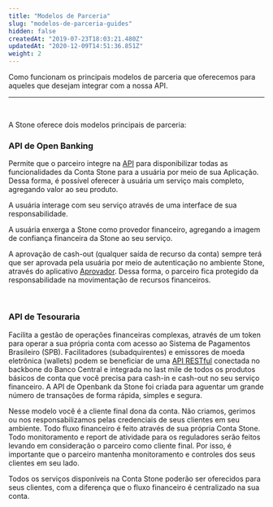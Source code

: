 ```yaml
---
title: "Modelos de Parceria"
slug: "modelos-de-parceria-guides"
hidden: false
createdAt: "2019-07-23T18:03:21.480Z"
updatedAt: "2020-12-09T14:51:36.851Z"
weight: 2
---
```


Como funcionam os principais modelos de parceria que oferecemos para aqueles que desejam integrar com a nossa API.

---

<br>

A Stone oferece dois modelos principais de parceria:


###  API de Open Banking

Permite que o parceiro integre na [API](https://docs.openbank.stone.com.br/v1.0/reference) para disponibilizar todas as funcionalidades da Conta Stone para a usuária por meio de sua Aplicação. Dessa forma, é possível oferecer à usuária um serviço mais completo, agregando valor ao seu produto.

A usuária interage com seu serviço através de uma interface de sua responsabilidade. 

A usuária enxerga a Stone como provedor financeiro, agregando a imagem de confiança financeira da Stone ao seu serviço.

A aprovação de cash-out (qualquer saída de recurso da conta) sempre terá que ser aprovada pela usuária por meio de autenticação no ambiente Stone, através do aplicativo [Aprovador](https://docs.openbank.stone.com.br/docs/aprovacao-guides). Dessa forma, o parceiro fica protegido da responsabilidade na movimentação de recursos financeiros.

<br>

### API de Tesouraria 

Facilita a gestão de operações financeiras complexas, através de um token para operar a sua própria conta com acesso ao Sistema de Pagamentos Brasileiro (SPB). Facilitadores (subadquirentes) e emissores de moeda eletrônica (wallets) podem se beneficiar de uma [API RESTful](https://en.wikipedia.org/wiki/Representational_state_transfer) conectada no backbone do Banco Central e integrada no last mile de todos os produtos básicos de conta que você precisa para cash-in e cash-out no seu serviço financeiro. A API de Openbank da Stone foi criada para aguentar um grande número de transações de forma rápida, simples e segura. 

Nesse modelo você é a cliente final dona da conta. Não criamos, gerimos ou nos responsabilizamos pelas credenciais de seus clientes em seu ambiente. Todo fluxo financeiro é feito através de sua própria Conta Stone. Todo monitoramento e report de atividade para os reguladores serão feitos levando em consideração o parceiro como cliente final. Por isso, é importante que o parceiro mantenha monitoramento e controles dos seus clientes em seu lado.

Todos os serviços disponíveis na Conta Stone poderão ser oferecidos para seus clientes, com a diferença que o fluxo financeiro é centralizado na sua conta.